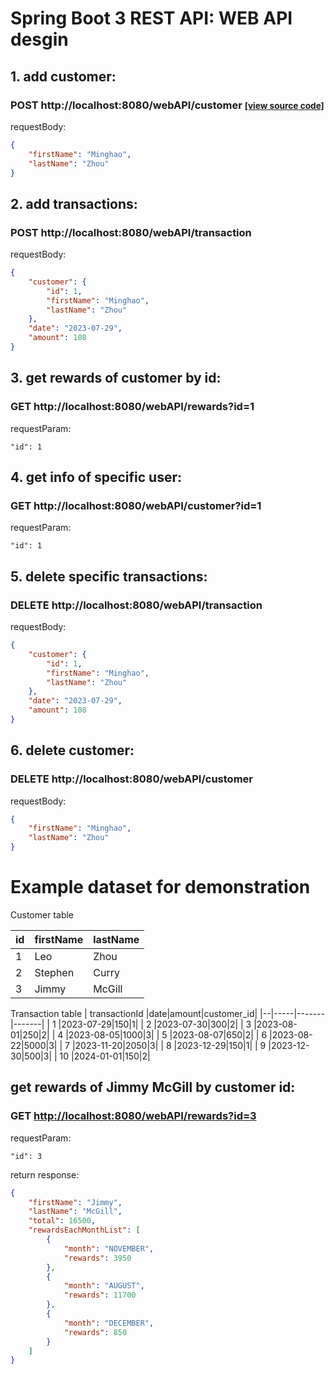 # Spring Boot 3 REST API: WEB API desgin

## 1. add customer: 
### POST http://localhost:8080/webAPI/customer <span style="font-size:smaller;">[\[view source code\]](https://github.com/scymz1/WebAPI/blob/master/src/main/java/com/example/webapi/controller/WebAPIController.java#L26)</span>
requestBody:
```json
{
    "firstName": "Minghao",
    "lastName": "Zhou"
}
```

## 2. add transactions:
### POST http://localhost:8080/webAPI/transaction
requestBody:
```json
{
    "customer": {
        "id": 1,
        "firstName": "Minghao",
        "lastName": "Zhou"
    },
    "date": "2023-07-29",
    "amount": 108
}
```

## 3. get rewards of customer by id:
### GET http://localhost:8080/webAPI/rewards?id=1
requestParam:

    "id": 1

## 4. get info of specific user:
### GET http://localhost:8080/webAPI/customer?id=1
requestParam:

    "id": 1

## 5. delete specific transactions:
### DELETE http://localhost:8080/webAPI/transaction
requestBody:
```json
{
    "customer": {
        "id": 1,
        "firstName": "Minghao",
        "lastName": "Zhou"
    },
    "date": "2023-07-29",
    "amount": 108
}
```

## 6. delete customer:
### DELETE http://localhost:8080/webAPI/customer
requestBody:
```json
{
    "firstName": "Minghao",
    "lastName": "Zhou"
}
```

# Example dataset for demonstration

Customer table

| id |firstName|lastName|
|--|-----|-------|
| 1 |Leo|Zhou|
| 2 |Stephen|Curry|
| 3 |Jimmy|McGill|

Transaction table
| transactionId |date|amount|customer_id|
|--|-----|-------|-------|
| 1 |2023-07-29|150|1|
| 2 |2023-07-30|300|2|
| 3 |2023-08-01|250|2|
| 4 |2023-08-05|1000|3|
| 5 |2023-08-07|650|2|
| 6 |2023-08-22|5000|3|
| 7 |2023-11-20|2050|3|
| 8 |2023-12-29|150|1|
| 9 |2023-12-30|500|3|
| 10 |2024-01-01|150|2|

## get rewards of Jimmy McGill by customer id:
### GET [http://localhost:8080/webAPI/rewards?id=3](http://localhost:8080/webAPI/rewards?id=3)
requestParam:

    "id": 3

return response:
```json
{
    "firstName": "Jimmy",
    "lastName": "McGill",
    "total": 16500,
    "rewardsEachMonthList": [
        {
            "month": "NOVEMBER",
            "rewards": 3950
        },
        {
            "month": "AUGUST",
            "rewards": 11700
        },
        {
            "month": "DECEMBER",
            "rewards": 850
        }
    ]
}

```


